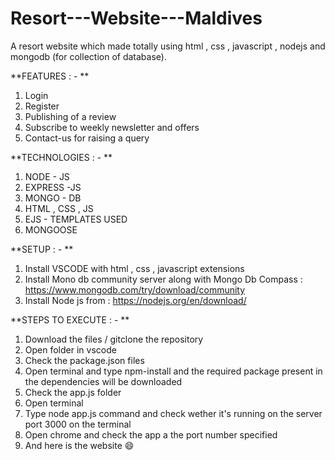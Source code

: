 # Resort---Website---Maldives
A resort website which made totally using html , css , javascript , nodejs and mongodb (for collection of database).


**FEATURES : - **

1) Login 
2) Register
3) Publishing of a review
4) Subscribe to weekly newsletter and offers
5) Contact-us for raising a query

**TECHNOLOGIES : - **

1) NODE - JS 
2) EXPRESS -JS
3) MONGO - DB
4) HTML , CSS , JS
5) EJS - TEMPLATES USED
6) MONGOOSE


**SETUP : - **

1) Install VSCODE with html , css , javascript extensions 
2) Install Mono db community server along with Mongo Db Compass : https://www.mongodb.com/try/download/community
3) Install Node js from : https://nodejs.org/en/download/


**STEPS TO EXECUTE : - **

1) Download the files / gitclone the repository 
2) Open folder in vscode
3) Check the package.json files
4) Open terminal and type npm-install and the required package present in the dependencies will be downloaded 
5) Check the app.js folder 
6) Open terminal
7) Type node app.js command and check wether it's running on the server port 3000 on the terminal
8) Open chrome and check the app a the port number specified
9) And here is the website 😄
